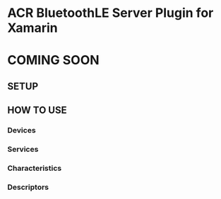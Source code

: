 # ACR BluetoothLE Server Plugin for Xamarin
# COMING SOON

## SETUP

## HOW TO USE

### Devices

### Services

### Characteristics

### Descriptors


<uses-permission android:name="android.permission.BLUETOOTH"/>
<uses-permission android:name="android.permission.BLUETOOTH_ADMIN"/>
